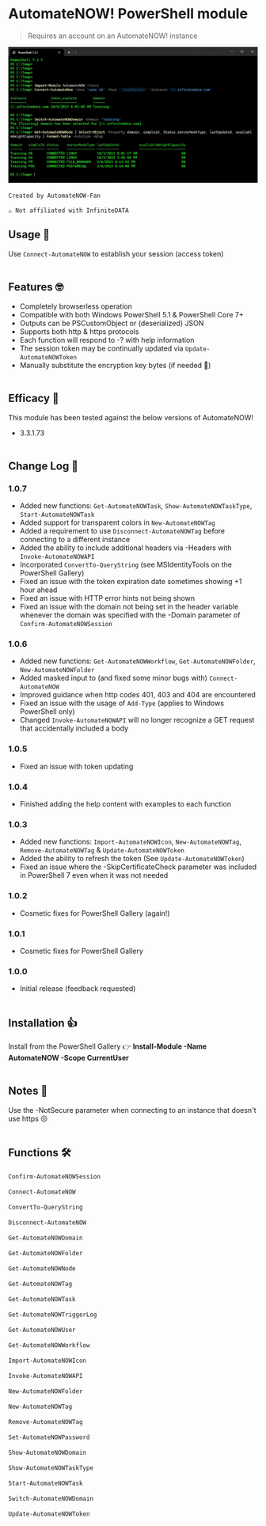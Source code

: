 # AutomateNOW! PowerShell module

> Requires an account on an AutomateNOW! instance

![image](usage-example.png)

```
Created by AutomateNOW-Fan
```
```
⚠ Not affiliated with InfiniteDATA
```
## Usage 🤔
Use `Connect-AutomateNOW` to establish your session (access token)
<br/><br/>
## Features 🤓

- Completely browserless operation
- Compatible with both Windows PowerShell 5.1 & PowerShell Core 7+
- Outputs can be PSCustomObject or (deserialized) JSON
- Supports both http & https protocols
- Each function will respond to -? with help information
- The session token may be continually updated via `Update-AutomateNOWToken`
- Manually substitute the encryption key bytes (if needed 🤞)
<br/><br/>
## Efficacy 🧪

This module has been tested against the below versions of AutomateNOW!

- 3.3.1.73
<br/><br/>
## Change Log 👀

### 1.0.7
- Added new functions: `Get-AutomateNOWTask`, `Show-AutomateNOWTaskType`, `Start-AutomateNOWTask`
- Added support for transparent colors in `New-AutomateNOWTag`
- Added a requirement to use `Disconnect-AutomateNOWTag` before connecting to a different instance
- Added the ability to include additional headers via -Headers with `Invoke-AutomateNOWAPI`
- Incorporated `ConvertTo-QueryString` (see MSIdentityTools on the PowerShell Gallery)
- Fixed an issue with the token expiration date sometimes showing +1 hour ahead
- Fixed an issue with HTTP error hints not being shown
- Fixed an issue with the domain not being set in the header variable whenever the domain was specified with the -Domain parameter of `Confirm-AutomateNOWSession`

### 1.0.6
- Added new functions: `Get-AutomateNOWWorkflow`, `Get-AutomateNOWFolder`, `New-AutomateNOWFolder`
- Added masked input to (and fixed some minor bugs with) `Connect-AutomateNOW`
- Improved guidance when http codes 401, 403 and 404 are encountered
- Fixed an issue with the usage of `Add-Type` (applies to Windows PowerShell only)
- Changed `Invoke-AutomateNOWAPI` will no longer recognize a GET request that accidentally included a body

### 1.0.5
- Fixed an issue with token updating

### 1.0.4
- Finished adding the help content with examples to each function

### 1.0.3
- Added new functions: `Import-AutomateNOWIcon`, `New-AutomateNOWTag`, `Remove-AutomateNOWTag` & `Update-AutomateNOWToken`
- Added the ability to refresh the token (See `Update-AutomateNOWToken`)
- Fixed an issue where the -SkipCertificateCheck parameter was included in PowerShell 7 even when it was not needed

### 1.0.2
- Cosmetic fixes for PowerShell Gallery (again!)

### 1.0.1
- Cosmetic fixes for PowerShell Gallery

### 1.0.0
- Initial release (feedback requested)
<br/><br/>
## Installation 👍


Install from the PowerShell Gallery 👉 **Install-Module -Name AutomateNOW -Scope CurrentUser**
<br/><br/>
## Notes 📝

Use the -NotSecure parameter when connecting to an instance that doesn't use https 😒
<br/><br/>
## Functions 🛠

`Confirm-AutomateNOWSession`

`Connect-AutomateNOW`

`ConvertTo-QueryString`

`Disconnect-AutomateNOW`

`Get-AutomateNOWDomain`

`Get-AutomateNOWFolder`

`Get-AutomateNOWNode`

`Get-AutomateNOWTag`

`Get-AutomateNOWTask`

`Get-AutomateNOWTriggerLog`

`Get-AutomateNOWUser`

`Get-AutomateNOWWorkflow`

`Import-AutomateNOWIcon`

`Invoke-AutomateNOWAPI`

`New-AutomateNOWFolder`

`New-AutomateNOWTag`

`Remove-AutomateNOWTag`

`Set-AutomateNOWPassword`

`Show-AutomateNOWDomain`

`Show-AutomateNOWTaskType`

`Start-AutomateNOWTask`

`Switch-AutomateNOWDomain`

`Update-AutomateNOWToken`

